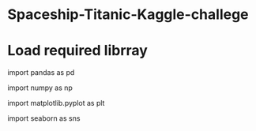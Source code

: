 # Spaceship-Titanic-Kaggle-challege

# Load required librray

import pandas as pd


import numpy as np


import matplotlib.pyplot as plt


import seaborn as sns

